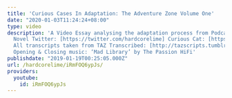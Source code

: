 ```yaml
---
title: 'Curious Cases In Adaptation: The Adventure Zone Volume One'
date: "2020-01-03T11:24:24+08:00"
type: video
description: 'A Video Essay analysing the adaptation process from Podcast to Graphic
  Novel Twitter: [https://twitter.com/hardcorelime] Curious Cat: [https://curiouscat.me/hardcorelime]
  All transcripts taken from TAZ Transcribed: [http://tazscripts.tumblr.com/tazscripts]
  Opening & Closing music: ‘Mad Library’ by The Passion HiFi'
publishdate: "2019-01-19T00:25:05.000Z"
url: /hardcorelime/iRmFOQ6ypJs/
providers:
  youtube:
    id: iRmFOQ6ypJs
---
```

